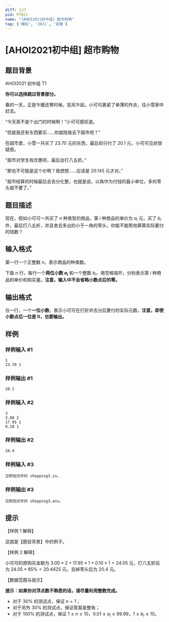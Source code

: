 ```yaml
---
diff: 入门
pid: P7621
name: "[AHOI2021初中组] 超市购物"
tag: ['模拟', '2021', '安徽']
---
```

# [AHOI2021初中组] 超市购物
## 题目背景

AHOI2021 初中组 T1

**你可以选择跳过背景部分。**

春的一天，正是乍暖还寒时候，狂风乍起。小可可裹紧了单薄的外衣，往小雪家中赶去。

“今天真不是个出门的时候啊！”小可可感叹道。

“但是我还有东西要买……你就陪我去下超市吧？”

在超市里，小雪一共买了 23.70 元的东西，最后却只付了 20.1 元，小可可见状很疑惑。

“超市对学生有优惠呗，最后会打八五折。”

“那也不可能是这个价啊？我想想……应该是 20.145 元才对。”

“超市结算的时候最后会去分化整，也就是说，以角作为付钱的最小单位，多的零头就不要了。”
## 题目描述

现在，假如小可可一共买了 $n$ 种类型的商品，第 $i$ 种商品的单价为 $a_i$ 元，买了 $b_i$ 件，最后打八五折，并且舍去多出的小于一角的零头，你能不能帮他算算实际要付的钱数？
## 输入格式

第一行一个正整数 $n$，表示商品的种类数。

下面 $n$ 行，每行一个**两位小数 $a_i$** 和一个整数 $b_i$，用空格隔开，分别表示第 $i$ 种商品的单价和购买量。**注意，输入中不会省略小数点后的零。**
## 输出格式

仅一行，一个**一位小数**，表示小可可在打折并去分后要付的实际元数。**注意，即使小数点后一位是 0，也要输出。**
## 样例

### 样例输入 #1
```
1
23.70 1
```
### 样例输出 #1
```
20.1
```
### 样例输入 #2
```
3
3.00 2
17.95 1
0.10 1
```
### 样例输出 #2
```
20.4
```
### 样例输入 #3
```
见附加文件的 shopping3.in。
```
### 样例输出 #3
```
见附加文件的 shopping3.ans。
```
## 提示

【样例 1 解释】

这就是【题目背景】中的例子。

【样例 2 解释】

小可可的原购买金额为 $3.00 \times 2 + 17.95 \times 1 + 0.10 \times 1 = 24.05$ 元，打八五折后为 $24.05 \times 85\% = 20.4425$ 元，去掉零头后为 $20.4$ 元。

【数据范围与提示】

**提示：如果你对浮点数不熟悉的话，请尽量利用整数完成。**

- 对于 $30\%$ 的测试点，保证 $n=1$；
- 对于另外 $30\%$ 的测试点，保证答案是整角；
- 对于 $100\%$ 的测试点，保证 $1 \le n \le 10$，$0.01 \le a_i \le 99.99$，$1 \le b_i \le 10$。
